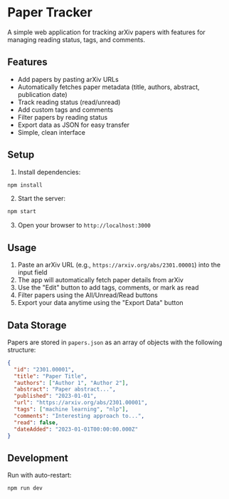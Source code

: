 # Paper Tracker

A simple web application for tracking arXiv papers with features for managing reading status, tags, and comments.

## Features

- Add papers by pasting arXiv URLs
- Automatically fetches paper metadata (title, authors, abstract, publication date)
- Track reading status (read/unread)
- Add custom tags and comments
- Filter papers by reading status
- Export data as JSON for easy transfer
- Simple, clean interface

## Setup

1. Install dependencies:
```bash
npm install
```

2. Start the server:
```bash
npm start
```

3. Open your browser to `http://localhost:3000`

## Usage

1. Paste an arXiv URL (e.g., `https://arxiv.org/abs/2301.00001`) into the input field
2. The app will automatically fetch paper details from arXiv
3. Use the "Edit" button to add tags, comments, or mark as read
4. Filter papers using the All/Unread/Read buttons
5. Export your data anytime using the "Export Data" button

## Data Storage

Papers are stored in `papers.json` as an array of objects with the following structure:

```json
{
  "id": "2301.00001",
  "title": "Paper Title",
  "authors": ["Author 1", "Author 2"],
  "abstract": "Paper abstract...",
  "published": "2023-01-01",
  "url": "https://arxiv.org/abs/2301.00001",
  "tags": ["machine learning", "nlp"],
  "comments": "Interesting approach to...",
  "read": false,
  "dateAdded": "2023-01-01T00:00:00.000Z"
}
```

## Development

Run with auto-restart:
```bash
npm run dev
```